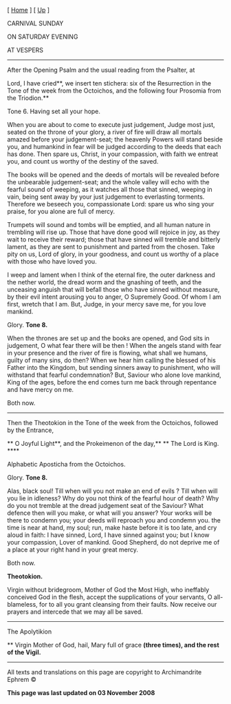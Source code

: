 \[ [Home](index.md) \] \[ [Up](carnival_week.md) \]

CARNIVAL SUNDAY

ON SATURDAY EVENING

AT VESPERS

****

After the Opening Psalm and the usual reading from the Psalter, at

Lord, I have cried**, we insert ten stichera: six of the Resurrection in the Tone of the week from the Octoichos, and the following four Prosomia from the Triodion.**

Tone 6. Having set all your hope.

When you are about to come to execute just judgement, Judge most just, seated on the throne of your glory, a river of fire will draw all mortals amazed before your judgement-seat; the heavenly Powers will stand beside you, and humankind in fear will be judged according to the deeds that each has done. Then spare us, Christ, in your compassion, with faith we entreat you, and count us worthy of the destiny of the saved.

The books will be opened and the deeds of mortals will be revealed before the unbearable judgement-seat; and the whole valley will echo with the fearful sound of weeping, as it watches all those that sinned, weeping in vain, being sent away by your just judgement to everlasting torments. Therefore we beseech you, compassionate Lord: spare us who sing your praise, for you alone are full of mercy.

Trumpets will sound and tombs will be emptied, and all human nature in trembling will rise up. Those that have done good will rejoice in joy, as they wait to receive their reward; those that have sinned will tremble and bitterly lament, as they are sent to punishment and parted from the chosen. Take pity on us, Lord of glory, in your goodness, and count us worthy of a place with those who have loved you.

I weep and lament when I think of the eternal fire, the outer darkness and the nether world, the dread worm and the gnashing of teeth, and the unceasing anguish that will befall those who have sinned without measure, by their evil intent arousing you to anger, O Supremely Good. Of whom I am first, wretch that I am. But, Judge, in your mercy save me, for you love mankind.

Glory. **Tone 8.**

When the thrones are set up and the books are opened, and God sits in judgement, O what fear there will be then ! When the angels stand with fear in your presence and the river of fire is flowing, what shall we humans, guilty of many sins, do then? When we hear him calling the blessed of his Father into the Kingdom, but sending sinners away to punishment, who will withstand that fearful condemnation? But, Saviour who alone love mankind, King of the ages, before the end comes turn me back through repentance and have mercy on me.

Both now.

****

Then the Theotokion in the Tone of the week from the Octoichos, followed by the Entrance,

** O Joyful Light**, and the Prokeimenon of the day,** ** The Lord is King. ****

Alphabetic Aposticha from the Octoichos.

Glory. **Tone 8.**

Alas, black soul! Till when will you not make an end of evils ? Till when will you lie in idleness? Why do you not think of the fearful hour of death? Why do you not tremble at the dread judgement seat of the Saviour? What defence then will you make, or what will you answer? Your works will be there to condemn you; your deeds will reproach you and condemn you. the time is near at hand, my soul; run, make haste before it is too late, and cry aloud in faith: I have sinned, Lord, I have sinned against you; but I know your compassion, Lover of mankind. Good Shepherd, do not deprive me of a place at your right hand in your great mercy.

Both now.

**Theotokion.**

Virgin without bridegroom, Mother of God the Most High, who ineffably conceived God in the flesh, accept the supplications of your servants, O all-blameless, for to all you grant cleansing from their faults. Now receive our prayers and intercede that we may all be saved.

****

The Apolytikion

** Virgin Mother of God, hail, Mary full of grace **(three times), and the rest of the Vigil.**

------------------------------------------------------------------------

All texts and translations on this page are copyright to
Archimandrite Ephrem ©

**This page was last updated on 03 November 2008**
